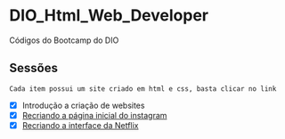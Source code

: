 # DIO_Html_Web_Developer
Códigos do Bootcamp do DIO

## Sessões
    
    Cada item possui um site criado em html e css, basta clicar no link


- [X] Introdução a criação de websites
- [X] [Recriando a página inicial do instagram](https://tiagoneve.github.io/DIO_Html_Web_Developer/Recriando_a_pag_inicial_do_Instagram/)
- [X] [Recriando a interface da Netflix](https://tiagoneve.github.io/DIO_Html_Web_Developer/Recriando_a_interface_da_netflix/)